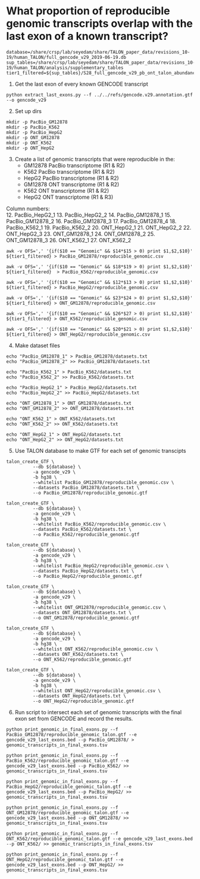 # What proportion of reproducible genomic transcripts overlap with the last exon of a known transcript?

```
database=/share/crsp/lab/seyedam/share/TALON_paper_data/revisions_10-19/human_TALON/full_gencode_v29_2019-06-19.db
sup_tables=/share/crsp/lab/seyedam/share/TALON_paper_data/revisions_10-19/human_TALON/analysis/supplementary_tables
tier1_filtered=${sup_tables}/S28_full_gencode_v29_pb_ont_talon_abundance.tsv
```

1. Get the last exon of every known GENCODE transcript
```
python extract_last_exons.py --f ../../refs/gencode.v29.annotation.gtf --o gencode_v29
```

2. Set up dirs
```
mkdir -p PacBio_GM12878
mkdir -p PacBio_K562
mkdir -p PacBio_HepG2
mkdir -p ONT_GM12878
mkdir -p ONT_K562
mkdir -p ONT_HepG2
```

3. Create a list of genomic transcripts that were reproducible in the:
    - GM12878 PacBio transcriptome (R1 & R2)
    - K562 PacBio transcriptome (R1 & R2)
    - HepG2 PacBio transcriptome (R1 & R2)
    - GM12878 ONT transcriptome (R1 & R2)
    - K562 ONT transcriptome (R1 & R2)
    - HepG2 ONT transcriptome (R1 & R3)

Column numbers:  
12. PacBio_HepG2_1
13. PacBio_HepG2_2
14. PacBio_GM12878_1
15. PacBio_GM12878_2
16. PacBio_GM12878_3
17. PacBio_GM12878_4
18. PacBio_K562_1
19. PacBio_K562_2
20. ONT_HepG2_1
21. ONT_HepG2_2
22. ONT_HepG2_3
23. ONT_GM12878_1
24. ONT_GM12878_2
25. ONT_GM12878_3
26. ONT_K562_1
27. ONT_K562_2

```
awk -v OFS=',' '{if($10 == "Genomic" && $14*$15 > 0) print $1,$2,$10}' ${tier1_filtered} > PacBio_GM12878/reproducible_genomic.csv

awk -v OFS=',' '{if($10 == "Genomic" && $18*$19 > 0) print $1,$2,$10}' ${tier1_filtered}  > PacBio_K562/reproducible_genomic.csv

awk -v OFS=',' '{if($10 == "Genomic" && $12*$13 > 0) print $1,$2,$10}' ${tier1_filtered} > PacBio_HepG2/reproducible_genomic.csv

awk -v OFS=',' '{if($10 == "Genomic" && $23*$24 > 0) print $1,$2,$10}' ${tier1_filtered} > ONT_GM12878/reproducible_genomic.csv

awk -v OFS=',' '{if($10 == "Genomic" && $26*$27 > 0) print $1,$2,$10}' ${tier1_filtered} > ONT_K562/reproducible_genomic.csv

awk -v OFS=',' '{if($10 == "Genomic" && $20*$21 > 0) print $1,$2,$10}' ${tier1_filtered} > ONT_HepG2/reproducible_genomic.csv
```

4. Make dataset files
```
echo "PacBio_GM12878_1" > PacBio_GM12878/datasets.txt
echo "PacBio_GM12878_2" >> PacBio_GM12878/datasets.txt

echo "PacBio_K562_1" > PacBio_K562/datasets.txt
echo "PacBio_K562_2" >> PacBio_K562/datasets.txt

echo "PacBio_HepG2_1" > PacBio_HepG2/datasets.txt
echo "PacBio_HepG2_2" >> PacBio_HepG2/datasets.txt

echo "ONT_GM12878_1" > ONT_GM12878/datasets.txt
echo "ONT_GM12878_2" >> ONT_GM12878/datasets.txt

echo "ONT_K562_1" > ONT_K562/datasets.txt
echo "ONT_K562_2" >> ONT_K562/datasets.txt

echo "ONT_HepG2_1" > ONT_HepG2/datasets.txt
echo "ONT_HepG2_2" >> ONT_HepG2/datasets.txt
```


5. Use TALON database to make GTF for each set of genomic transcipts
```
talon_create_GTF \
          --db ${database} \
          -a gencode_v29 \
          -b hg38 \
          --whitelist PacBio_GM12878/reproducible_genomic.csv \
          --datasets PacBio_GM12878/datasets.txt \
          --o PacBio_GM12878/reproducible_genomic.gtf

talon_create_GTF \
          --db ${database} \
          -a gencode_v29 \
          -b hg38 \
          --whitelist PacBio_K562/reproducible_genomic.csv \
          --datasets PacBio_K562/datasets.txt \
          --o PacBio_K562/reproducible_genomic.gtf

talon_create_GTF \
          --db ${database} \
          -a gencode_v29 \
          -b hg38 \
          --whitelist PacBio_HepG2/reproducible_genomic.csv \
          --datasets PacBio_HepG2/datasets.txt \
          --o PacBio_HepG2/reproducible_genomic.gtf

talon_create_GTF \
          --db ${database} \
          -a gencode_v29 \
          -b hg38 \
          --whitelist ONT_GM12878/reproducible_genomic.csv \
          --datasets ONT_GM12878/datasets.txt \
          --o ONT_GM12878/reproducible_genomic.gtf

talon_create_GTF \
          --db ${database} \
          -a gencode_v29 \
          -b hg38 \
          --whitelist ONT_K562/reproducible_genomic.csv \
          --datasets ONT_K562/datasets.txt \
          --o ONT_K562/reproducible_genomic.gtf

talon_create_GTF \
          --db ${database} \
          -a gencode_v29 \
          -b hg38 \
          --whitelist ONT_HepG2/reproducible_genomic.csv \
          --datasets ONT_HepG2/datasets.txt \
          --o ONT_HepG2/reproducible_genomic.gtf
```


6. Run script to intersect each set of genomic transcripts with the final exon set from GENCODE and record the results.
```
python print_genomic_in_final_exons.py --f PacBio_GM12878/reproducible_genomic_talon.gtf --e gencode_v29_last_exons.bed --p PacBio_GM12878/ > genomic_transcripts_in_final_exons.tsv

python print_genomic_in_final_exons.py --f PacBio_K562/reproducible_genomic_talon.gtf --e gencode_v29_last_exons.bed --p PacBio_K562/ >> genomic_transcripts_in_final_exons.tsv

python print_genomic_in_final_exons.py --f PacBio_HepG2/reproducible_genomic_talon.gtf --e gencode_v29_last_exons.bed --p PacBio_HepG2/ >> genomic_transcripts_in_final_exons.tsv

python print_genomic_in_final_exons.py --f ONT_GM12878/reproducible_genomic_talon.gtf --e gencode_v29_last_exons.bed --p ONT_GM12878/ >> genomic_transcripts_in_final_exons.tsv

python print_genomic_in_final_exons.py --f ONT_K562/reproducible_genomic_talon.gtf --e gencode_v29_last_exons.bed --p ONT_K562/ >> genomic_transcripts_in_final_exons.tsv

python print_genomic_in_final_exons.py --f ONT_HepG2/reproducible_genomic_talon.gtf --e gencode_v29_last_exons.bed --p ONT_HepG2/ >> genomic_transcripts_in_final_exons.tsv
```

